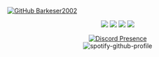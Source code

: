 [![GitHub Barkeser2002](https://img.shields.io/github/followers/barkeser2002?label=follow&style=social)](https://github.com/barkeser2002)&nbsp;
<p align="center">
   <a href="https://discord.com/users/637985724007841812" target"blank_"><img src="https://img.shields.io/badge/Bar%C4%B1%C5%9FKeser/CrazyPlayers%20-111111.svg?&style=for-the-badge&logo=discord&logoColor=white"></a>
   <a href="https://www.instagram.com/baris.ksr_crazy.players" target"blank_"><img src="https://img.shields.io/badge/baris.ksr_crazy.players%20-111111.svg?&style=for-the-badge&logo=instagram&logoColor=white"></a>
   <a href="https://sptfy.com/barkeser2002" target"blank_"><img src="https://img.shields.io/badge/barkeser2002%20-111111.svg?&style=for-the-badge&logo=spotify&logoColor=white"></a>
   <a href="https://github.com/barkeser2002" target"blank_"><img src="https://img.shields.io/badge/barkeser2002%20-111111.svg?&style=for-the-badge&logo=github&logoColor=white"></a>
</p>
<div align="center">

[![Discord Presence](https://lanyard-profile-readme.vercel.app/api/637985724007841812?theme=dark&bg=06154a&animated=true&hideDiscrim=true&borderRadius=20px)](https://discord.com/users/637985724007841812)<br>
 </a>
 ![spotify-github-profile](https://spotify-github-profile.vercel.app/api/view.svg?uid=barkeser2002&cover_image=true&theme=natemoo-re&bar_color=08fa00&bar_color_cover=true)
</div>

